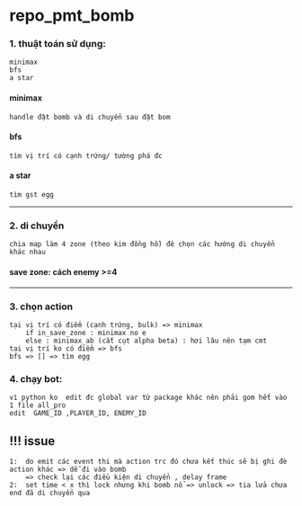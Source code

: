 # repo_pmt_bomb

### 1. thuật toán sử dụng:
    minimax
    bfs
    a star
#### minimax
    handle đặt bomb và di chuyển sau đặt bom

#### bfs
    tìm vị trí có cạnh trứng/ tường phá đc
#### a star
    tìm gst egg
***
### 2. di chuyển 
    chia map làm 4 zone (theo kim đồng hồ) đê chọn các hướng di chuyển khác nhau

#### save zone: cách enemy >=4
    

***
### 3. chọn action
    tại vị trí có điểm (cạnh trứng, bulk) => minimax 
        if in_save_zone : minimax no e
        else : minimax_ab (cắt cụt alpha beta) : hơi lâu nên tạm cmt
    tại vị trí ko có điểm => bfs
    bfs => [] => tìm egg

### 4. chạy bot:
    vì python ko  edit đc global var từ package khác nên phải gom hết vào 1 file all_pro
    edit  GAME_ID ,PLAYER_ID, ENEMY_ID 

## !!! issue
    1:  do emit các event thi mà action trc đó chưa kết thúc sẽ bị ghi đè action khác => dễ đi vào bomb
        => check lại các điều kiện di chuyển , delay frame 
    2:  set time < x thì lock nhưng khi bomb nổ => unlock => tia lửa chưa end đã di chuyển qua